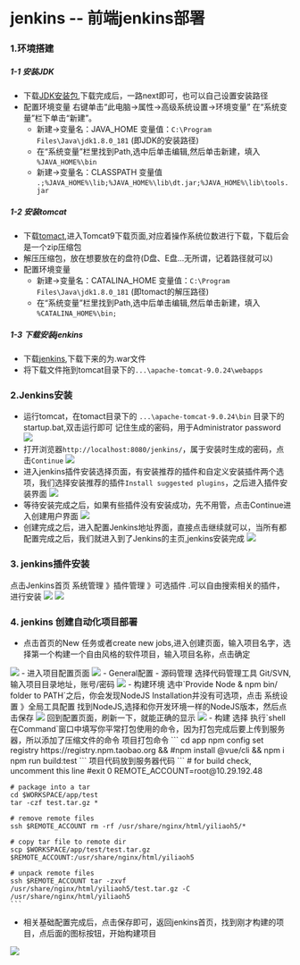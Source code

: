 # jenkins -- 前端jenkins部署

### 1.环境搭建
##### 1-1 安装JDK
  - 下载[JDK安装包](http://www.oracle.com/technetwork/java/javase/downloads/jdk8-downloads-2133151.html),下载完成后，一路next即可，也可以自己设置安装路径
  - 配置环境变量
    右键单击“此电脑->属性->高级系统设置->环境变量”  
    <!-- <img src = 'https://ftp.bmp.ovh/imgs/2019/09/81615b1c9ba5f01b.png' />   -->
    在“系统变量”栏下单击“新建”。
    -  新建->变量名：JAVA_HOME 变量值：`C:\Program Files\Java\jdk1.8.0_181` (即JDK的安装路径)
    - 在“系统变量”栏里找到Path,选中后单击编辑,然后单击新建，填入 `%JAVA_HOME%\bin`
    - 新建->变量名：CLASSPATH 变量值  `.;%JAVA_HOME%\lib;%JAVA_HOME%\lib\dt.jar;%JAVA_HOME%\lib\tools.jar`  

##### 1-2 安装tomcat
  - 下载[tomact](http://tomcat.apache.org/),进入Tomcat9下载页面,对应着操作系统位数进行下载，下载后会是一个zip压缩包
  - 解压压缩包，放在想要放在的盘符(D盘、E盘...无所谓，记着路径就可以)
  - 配置环境变量
    -  新建->变量名：CATALINA_HOME 变量值：`C:\Program Files\Java\jdk1.8.0_181` (即tomact的解压路径)
    - 在“系统变量”栏里找到Path,选中后单击编辑,然后单击新建，填入 `%CATALINA_HOME%\bin;`  

##### 1-3 下载安装jenkins
  - 下载[jenkins](https://jenkins.io/zh/download/),下载下来的为.war文件
  - 将下载文件拖到tomcat目录下的`...\apache-tomcat-9.0.24\webapps`

### 2.Jenkins安装
  - 运行tomcat，在tomact目录下的 `...\apache-tomcat-9.0.24\bin` 目录下的 startup.bat,双击运行即可
    记住生成的密码，用于Administrator password
    <img src='https://persongitbook.oss-cn-beijing.aliyuncs.com/jenkinsInstall.png'>
  - 打开浏览器`http://localhost:8080/jenkins/`，属于安装时生成的密码，点击`Continue`
    <img src = 'https://persongitbook.oss-cn-beijing.aliyuncs.com/jenkins-getting-started.png' />
  - 进入jenkins插件安装选择页面，有安装推荐的插件和自定义安装插件两个选项，我们选择安装推荐的插件`Install suggested plugins`，之后进入插件安装界面
    <img src = 'https://persongitbook.oss-cn-beijing.aliyuncs.com/jenkins-install-plugin.png' />
  - 等待安装完成之后，如果有些插件没有安装成功，先不用管，点击Continue进入创建用户界面
    <img src = 'https://persongitbook.oss-cn-beijing.aliyuncs.com/jenkins-create-user.png' />
  - 创建完成之后，进入配置Jenkins地址界面，直接点击继续就可以，当所有都配置完成之后，我们就进入到了Jenkins的主页,jenkins安装完成
    <img src='https://persongitbook.oss-cn-beijing.aliyuncs.com/jenkins-welcome.png'>
### 3. jenkins插件安装
  点击Jenkins首页 系统管理 》插件管理 》可选插件 .可以自由搜索相关的插件，进行安装
  <img src = 'https://persongitbook.oss-cn-beijing.aliyuncs.com/pluginsManange.png' />
  <img src = 'https://persongitbook.oss-cn-beijing.aliyuncs.com/pluginsInstall.png' />

### 4. jenkins 创建自动化项目部署
- 点击首页的New 任务或者create new jobs,进入创建页面，输入项目名字，选择第一个构建一个自由风格的软件项目，输入项目名称，点击确定
<img src = 'https://persongitbook.oss-cn-beijing.aliyuncs.com/jenkinsCreate.png' />
- 进入项目配置页面
<img src = 'https://persongitbook.oss-cn-beijing.aliyuncs.com/jenkinsSettings.png' />
  - General配置
  - 源码管理
    选择代码管理工具 Git/SVN,输入项目目录地址，账号/密码
    <img src = 'https://persongitbook.oss-cn-beijing.aliyuncs.com/codeSourceSetting.png' />
  - 构建环境
    选中`Provide Node & npm bin/ folder to PATH`之后，你会发现NodeJS Installation并没有可选项，点击 系统设置 》全局工具配置 找到NodeJS,选择和你开发环境一样的NodeJS版本，然后点击保存
    <img src="https://persongitbook.oss-cn-beijing.aliyuncs.com/jenkins-node-enviornment.png">  
    回到配置页面，刷新一下，就能正确的显示
    <img src="https://persongitbook.oss-cn-beijing.aliyuncs.com/jenkins-environment.png">
  - 构建
    选择 执行`shell 在Command`窗口中填写你平常打包使用的命令，因为打包完成后要上传到服务器，所以添加了压缩文件的命令
    项目打包命令
    ```
    cd app
    npm config set registry https://registry.npm.taobao.org &&
    #npm install @vue/cli &&
    npm i
    npm run build:test
    ```
    项目代码放到服务器代码
    ```
    # for build check, uncomment this line
    #exit 0
    REMOTE_ACCOUNT=root@10.29.192.48

    # package into a tar
    cd $WORKSPACE/app/test
    tar -czf test.tar.gz *

    # remove remote files
    ssh $REMOTE_ACCOUNT rm -rf /usr/share/nginx/html/yiliaoh5/*

    # copy tar file to remote dir
    scp $WORKSPACE/app/test/test.tar.gz $REMOTE_ACCOUNT:/usr/share/nginx/html/yiliaoh5

    # unpack remote files
    ssh $REMOTE_ACCOUNT tar -zxvf /usr/share/nginx/html/yiliaoh5/test.tar.gz -C /usr/share/nginx/html/yiliaoh5
    ```
- 相关基础配置完成后，点击保存即可，返回jenkins首页，找到刚才构建的项目，点后面的图标按钮，开始构建项目
<img src = 'https://ftp.bmp.ovh/imgs/2019/09/4109fe42a8029b4a.png' />

